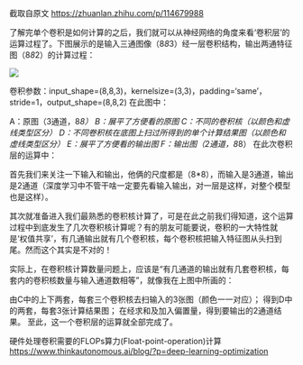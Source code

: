 截取自原文 https://zhuanlan.zhihu.com/p/114679988

了解完单个卷积是如何计算的之后，我们就可以从神经网络的角度来看‘卷积层’的运算过程了。下图展示的是输入三通图像（8*8*3）经一层卷积结构，输出两通特征图（8*8*2）的计算过程：

<img src='https://pic3.zhimg.com/80/v2-aaa37b579e4a2270c78eb10ebf9522b2_1440w.jpg'>

卷积参数：input_shape=(8,8,3)，kernelsize=(3,3)，padding=‘same’，stride=1，output_shape=(8,8,2)
在此图中：

A：原图（3通道，8*8）
B：展平了方便看的原图
C：不同的卷积核（以颜色和虚线类型区分）
D：不同卷积核在底图上扫过所得到的单个计算结果图（以颜色和虚线类型区分）
E：展平了方便看的输出图
F：输出图（2通道，8*8）
在此次卷积层的运算中：

首先我们来关注一下输入和输出，他俩的尺度都是（8*8），而输入是3通道，输出是2通道（深度学习中不管干啥一定要先看输入输出，对一层是这样，对整个模型也是这样）。

其次就准备进入我们最熟悉的卷积核计算了，可是在此之前我们得知道，这个运算过程中到底发生了几次卷积核计算呢？有的朋友可能要说，卷积的一大特性就是‘权值共享’，有几通输出就有几个卷积核，每个卷积核把输入特征图从头扫到尾。然而这个其实是不对的！

实际上，在卷积核计算数量问题上，应该是“有几通道的输出就有几套卷积核，每套内的卷积核数量与输入通道数相等”，就像我在上图中所画的：

由C中的上下两套，每套三个卷积核去扫输入的3张图（颜色一一对应）；
得到D中的两套，每套3张计算结果图；
在经求和及加入偏置量，得到要输出的2通道结果。
至此，这一个卷积层的运算就全部完成了。


硬件处理卷积需要的FLOPs算力(Float-point-operation)计算
https://www.thinkautonomous.ai/blog/?p=deep-learning-optimization
